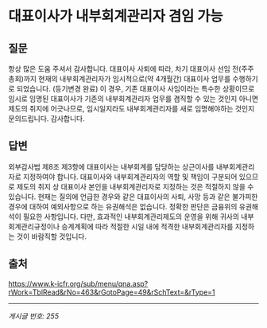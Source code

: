 # 대표이사가 내부회계관리자 겸임 가능

## 질문
항상 많은 도움 주셔서 감사합니다.
대표이사 사퇴에 따라, 차기 대표이사 선임 전(주주총회)까지
현재의 내부회계관리자가 임시적으로(약 4개월간) 대표이사 업무를 수행하기로 되었습니다. (등기변경 완료)
이 경우, 기존 대표이사 사임이라는 특수한 상황이므로
임시로 임명된 대표이사가 기존의 내부회계관리자 업무를 겸직할 수 있는 것인지
아니면 제도의 취지에 어긋나므로, 임시일지라도 내부회계관리자를 새로 임명해야하는 것인지 문의드립니다.
감사합니다.

## 답변
외부감사법 제8조 제3항에 대표이사는 내부회계를 담당하는 상근이사를 내부회계관리자로 지정하여야 합니다. 대표이사와 내부회계관리자의 역할 및 책임이 구분되어 있으므로 제도의 취지 상 대표이사 본인을 내부회계관리자로 지정하는 것은 적절하지 않을 수 있습니다.
현재는 질의에 언급한 경우와 같은 대표이사의 사퇴, 사망 등과 같은 불가피한 경우에 대하여 예외사항으로 하는 유권해석은 없습니다. 정확한 판단은 금융위의 유권해석이 필요한 사항입니다.
다만, 효과적인 내부회계관리제도의 운영을 위해 귀사의 내부회계관리규정이나 승계계획에 따라 적절한 시일 내에 적격한 내부회계관리자를 지정하는 것이 바람직할 것입니다.

## 출처
https://www.k-icfr.org/sub/menu/qna.asp?rWork=TblRead&rNo=463&rGotoPage=49&rSchText=&rType=1

---
*게시글 번호: 255*
